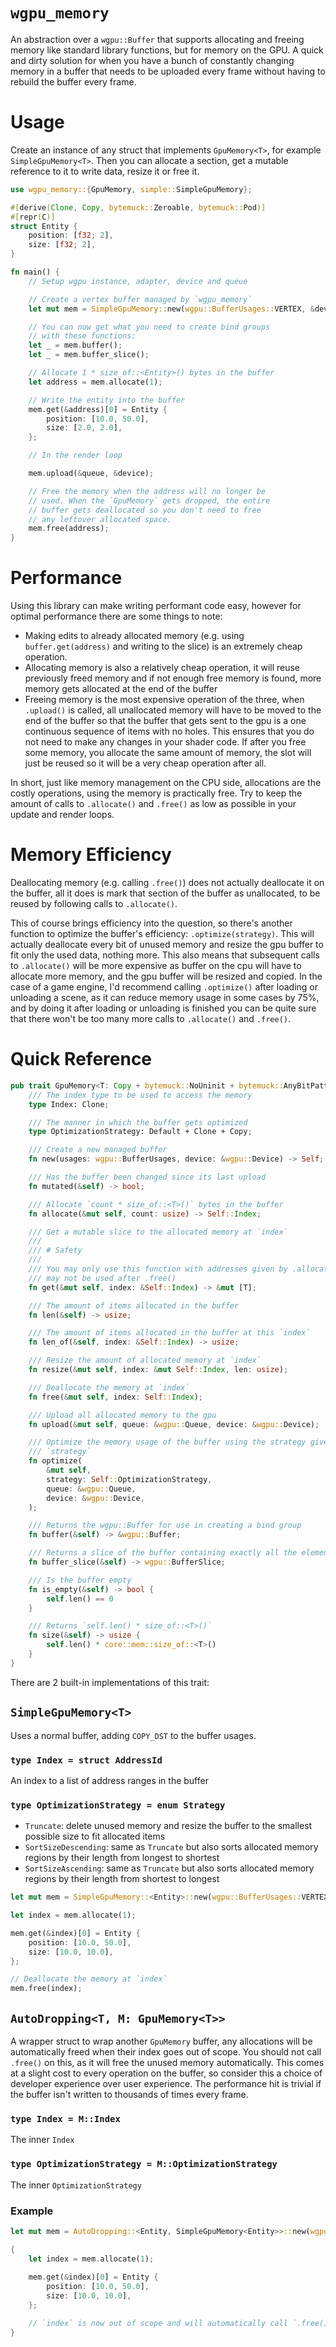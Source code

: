# `wgpu_memory`

An abstraction over a `wgpu::Buffer` that supports allocating and freeing memory
like standard library functions, but for memory on the GPU. A quick and dirty
solution for when you have a bunch of constantly changing memory in a buffer
that needs to be uploaded every frame without having to rebuild the buffer every
frame.

# Usage

Create an instance of any struct that implements `GpuMemory<T>`, for example
`SimpleGpuMemory<T>`. Then you can allocate a section, get a mutable reference
to it to write data, resize it or free it.

```rs
use wgpu_memory::{GpuMemory, simple::SimpleGpuMemory};

#[derive(Clone, Copy, bytemuck::Zeroable, bytemuck::Pod)]
#[repr(C)]
struct Entity {
    position: [f32; 2],
    size: [f32; 2],
}

fn main() {
    // Setup wgpu instance, adapter, device and queue

    // Create a vertex buffer managed by `wgpu_memory`
    let mut mem = SimpleGpuMemory::new(wgpu::BufferUsages::VERTEX, &device);

    // You can now get what you need to create bind groups
    // with these functions:
    let _ = mem.buffer();
    let _ = mem.buffer_slice();

    // Allocate 1 * size_of::<Entity>() bytes in the buffer
    let address = mem.allocate(1);

    // Write the entity into the buffer
    mem.get(&address)[0] = Entity {
        position: [10.0, 50.0],
        size: [2.0, 2.0],
    };

    // In the render loop

    mem.upload(&queue, &device);

    // Free the memory when the address will no longer be
    // used. When the `GpuMemory` gets dropped, the entire
    // buffer gets deallocated so you don't need to free
    // any leftover allocated space.
    mem.free(address);
}
```

# Performance

Using this library can make writing performant code easy, however
for optimal performance there are some things to note:

- Making edits to already allocated memory (e.g. using
  `buffer.get(address)` and writing to the slice) is an extremely
  cheap operation.
- Allocating memory is also a relatively cheap operation, it will
  reuse previously freed memory and if not enough free memory
  is found, more memory gets allocated at the end of the buffer
- Freeing memory is the most expensive operation of the three,
  when `.upload()` is called, all unallocated memory will have to
  be moved to the end of the buffer so that the buffer that gets
  sent to the gpu is a one continuous sequence of items with no
  holes. This ensures that you do not need to make any changes in
  your shader code. If after you free some memory, you allocate
  the same amount of memory, the slot will just be reused so it
  will be a very cheap operation after all.

In short, just like memory management on the CPU side, allocations
are the costly operations, using the memory is practically free.
Try to keep the amount of calls to `.allocate()` and `.free()`
as low as possible in your update and render loops.

# Memory Efficiency

Deallocating memory (e.g. calling `.free()`) does not actually
deallocate it on the buffer, all it does is mark that section
of the buffer as unallocated, to be reused by following calls
to `.allocate()`.

This of course brings efficiency into the question, so there's
another function to optimize the buffer's efficiency:
`.optimize(strategy)`. This will actually deallocate every bit
of unused memory and resize the gpu buffer to fit only the used
data, nothing more. This also means that subsequent calls to
`.allocate()` will be more expensive as buffer on the cpu will
have to allocate more memory, and the gpu buffer will be resized
and copied. In the case of a game engine, I'd recommend calling
`.optimize()` after loading or unloading a scene, as it can
reduce memory usage in some cases by 75%, and by doing it after
loading or unloading is finished you can be quite sure that there
won't be too many more calls to `.allocate()` and `.free()`.

# Quick Reference

```rs
pub trait GpuMemory<T: Copy + bytemuck::NoUninit + bytemuck::AnyBitPattern> {
    /// The index type to be used to access the memory
    type Index: Clone;

    /// The manner in which the buffer gets optimized
    type OptimizationStrategy: Default + Clone + Copy;

    /// Create a new managed buffer
    fn new(usages: wgpu::BufferUsages, device: &wgpu::Device) -> Self;

    /// Has the buffer been changed since its last upload
    fn mutated(&self) -> bool;

    /// Allocate `count * size_of::<T>()` bytes in the buffer
    fn allocate(&mut self, count: usize) -> Self::Index;

    /// Get a mutable slice to the allocated memory at `index`
    ///
    /// # Safety
    ///
    /// You may only use this function with addresses given by .allocate() and
    /// may not be used after .free()
    fn get(&mut self, index: &Self::Index) -> &mut [T];

    /// The amount of items allocated in the buffer
    fn len(&self) -> usize;

    /// The amount of items allocated in the buffer at this `index`
    fn len_of(&self, index: &Self::Index) -> usize;

    /// Resize the amount of allocated memory at `index`
    fn resize(&mut self, index: &mut Self::Index, len: usize);

    /// Deallocate the memory at `index`
    fn free(&mut self, index: Self::Index);

    /// Upload all allocated memory to the gpu
    fn upload(&mut self, queue: &wgpu::Queue, device: &wgpu::Device);

    /// Optimize the memory usage of the buffer using the strategy given in
    /// `strategy`
    fn optimize(
        &mut self,
        strategy: Self::OptimizationStrategy,
        queue: &wgpu::Queue,
        device: &wgpu::Device,
    );

    /// Returns the wgpu::Buffer for use in creating a bind group
    fn buffer(&self) -> &wgpu::Buffer;

    /// Returns a slice of the buffer containing exactly all the elements in it
    fn buffer_slice(&self) -> wgpu::BufferSlice;

    /// Is the buffer empty
    fn is_empty(&self) -> bool {
        self.len() == 0
    }

    /// Returns `self.len() * size_of::<T>()`
    fn size(&self) -> usize {
        self.len() * core::mem::size_of::<T>()
    }
}
```

There are 2 built-in implementations of this trait:

## `SimpleGpuMemory<T>`

Uses a normal buffer, adding `COPY_DST` to the buffer usages.

### `type Index = struct AddressId`

An index to a list of address ranges in the buffer

### `type OptimizationStrategy = enum Strategy`

- `Truncate`: delete unused memory and resize the buffer to the smallest
  possible size to fit allocated items
- `SortSizeDescending`: same as `Truncate` but also sorts allocated memory
  regions by their length from longest to shortest
- `SortSizeAscending`: same as `Truncate` but also sorts allocated memory
  regions by their length from shortest to longest

```rs
let mut mem = SimpleGpuMemory::<Entity>::new(wgpu::BufferUsages::VERTEX, &device);

let index = mem.allocate(1);

mem.get(&index)[0] = Entity {
    position: [10.0, 50.0],
    size: [10.0, 10.0],
};

// Deallocate the memory at `index`
mem.free(index);
```

## `AutoDropping<T, M: GpuMemory<T>>`

A wrapper struct to wrap another `GpuMemory` buffer, any allocations will be
automatically freed when their index goes out of scope. You should not call
`.free()` on this, as it will free the unused memory automatically. This comes
at a slight cost to every operation on the buffer, so consider this a choice
of developer experience over user experience. The performance hit is trivial
if the buffer isn't written to thousands of times every frame.

### `type Index = M::Index`

The inner `Index`

### `type OptimizationStrategy = M::OptimizationStrategy`

The inner `OptimizationStrategy`

### Example

```rs
let mut mem = AutoDropping::<Entity, SimpleGpuMemory<Entity>>::new(wgpu::BufferUsages::VERTEX, &device);

{
    let index = mem.allocate(1);
    
    mem.get(&index)[0] = Entity {
        position: [10.0, 50.0],
        size: [10.0, 10.0],
    };

    // `index` is now out of scope and will automatically call `.free()`
}
```